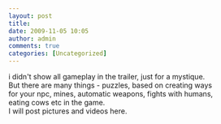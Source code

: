 ```yaml
---
layout: post
title: 
date: 2009-11-05 10:05
author: admin
comments: true
categories: [Uncategorized]
---
```

i didn't show all gameplay in the trailer, just for a mystique.<br />But there are many things - puzzles, based on creating ways<br />for your npc, mines, automatic weapons, fights with humans, <br />eating cows etc in the game. <br />I will post pictures and videos here.
